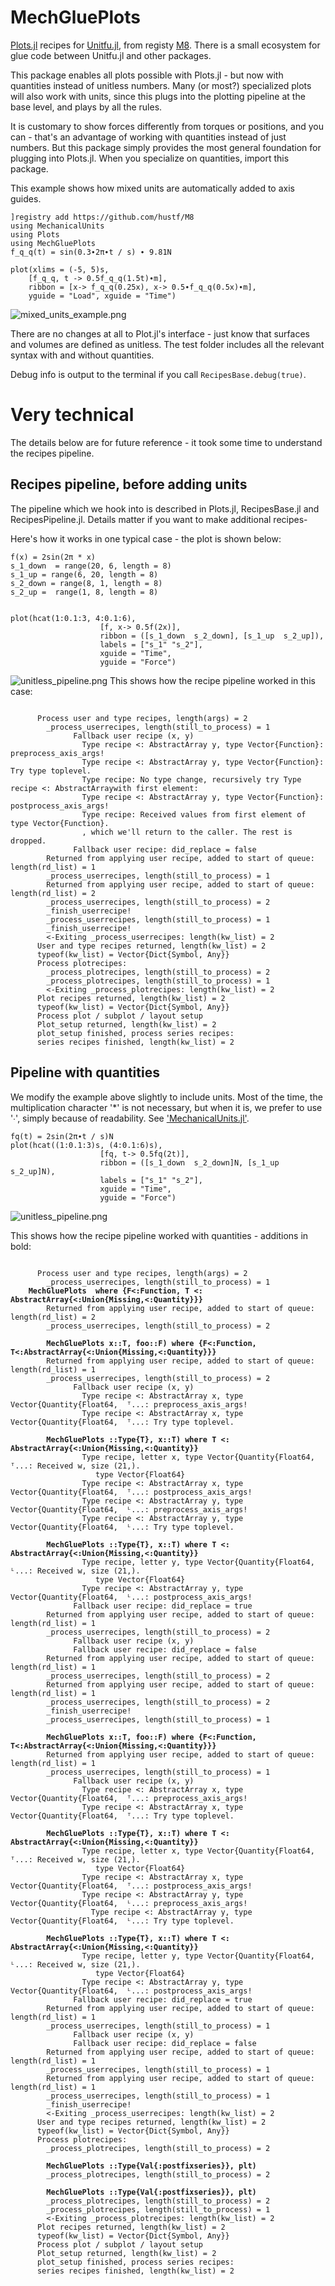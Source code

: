 # MechGluePlots
[Plots.jl]() recipes for [Unitfu.jl](https://github.com/hustf/Unitfu.jl), from registy [M8](https://github.com/hustf/M8). There is a small ecosystem for glue code between Unitfu.jl and other packages.

This package enables all plots possible with Plots.jl - but now with quantities instead of unitless numbers. Many (or most?) specialized plots will also work with units, since this plugs into the plotting pipeline at the base level, and plays by all the rules.

It is customary to show forces differently from torques or positions, and you can - that's an advantage of working with quantities instead of just numbers. But this package simply provides the most general foundation for plugging into Plots.jl. When you specialize on quantities, import this package.

This example shows how mixed units are automatically added to axis guides. 
```
]registry add https://github.com/hustf/M8
using MechanicalUnits
using Plots
using MechGluePlots
f_q_q(t) = sin(0.3∙2π∙t / s) ∙ 9.81N

plot(xlims = (-5, 5)s, 
    [f_q_q, t -> 0.5f_q_q(1.5t)∙m],
    ribbon = [x-> f_q_q(0.25x), x-> 0.5∙f_q_q(0.5x)∙m],
    yguide = "Load", xguide = "Time")
```
![mixed_units_example.png](/images/mixed_units_example.png)

There are no changes at all to Plot.jl's interface - just know that surfaces and volumes are defined as unitless. The test folder includes all the relevant syntax with and without quantities.

Debug info is output to the terminal if you call `RecipesBase.debug(true)`.

# Very technical
The details below are for future reference - it took some time to understand the recipes pipeline.

## Recipes pipeline, before adding units
The pipeline which we hook into is described in Plots.jl, RecipesBase.jl and RecipesPipeline.jl.
Details matter if you want to make additional recipes-

Here's how it works in one typical case - the plot is shown below:
```
f(x) = 2sin(2π * x)
s_1_down  = range(20, 6, length = 8)
s_1_up = range(6, 20, length = 8)
s_2_down = range(8, 1, length = 8)
s_2_up =  range(1, 8, length = 8)


plot(hcat(1:0.1:3, 4:0.1:6),
                    [f, x-> 0.5f(2x)],
                    ribbon = ([s_1_down  s_2_down], [s_1_up  s_2_up]),
                    labels = ["s_1" "s_2"],
                    xguide = "Time",
                    yguide = "Force")
```
![unitless_pipeline.png](/images/unitless_pipeline.png)
This shows how the recipe pipeline worked in this case:
<pre><code>
      Process user and type recipes, length(args) = 2
        _process_userrecipes, length(still_to_process) = 1
              Fallback user recipe (x, y)
                Type recipe <: AbstractArray y, type Vector{Function}: preprocess_axis_args!
                Type recipe <: AbstractArray y, type Vector{Function}: Try type toplevel.
                Type recipe: No type change, recursively try Type recipe <: AbstractArraywith first element:
                Type recipe <: AbstractArray y, type Vector{Function}: postprocess_axis_args!
                Type recipe: Received values from first element of type Vector{Function}. 
                , which we'll return to the caller. The rest is dropped.
              Fallback user recipe: did_replace = false
        Returned from applying user recipe, added to start of queue: length(rd_list) = 1
        _process_userrecipes, length(still_to_process) = 1
        Returned from applying user recipe, added to start of queue: length(rd_list) = 2
        _process_userrecipes, length(still_to_process) = 2
        _finish_userrecipe!
        _process_userrecipes, length(still_to_process) = 1
        _finish_userrecipe!
        <-Exiting _process_userrecipes: length(kw_list) = 2
      User and type recipes returned, length(kw_list) = 2
      typeof(kw_list) = Vector{Dict{Symbol, Any}}
      Process plotrecipes:
        _process_plotrecipes, length(still_to_process) = 2
        _process_plotrecipes, length(still_to_process) = 1
        <-Exiting _process_plotrecipes: length(kw_list) = 2
      Plot recipes returned, length(kw_list) = 2
      typeof(kw_list) = Vector{Dict{Symbol, Any}}
      Process plot / subplot / layout setup
      Plot_setup returned, length(kw_list) = 2
      plot_setup finished, process series recipes:
      series recipes finished, length(kw_list) = 2
</code></pre>

## Pipeline with quantities
We modify the example above slightly to include units. Most of the time, the multiplication character '*' is not necessary, but when it is, we prefer to use '∙', simply because of readability. See ['MechanicalUnits.jl'](https://github.com/hustf/MechanicalUnits.jl).
```
fq(t) = 2sin(2π∙t / s)N
plot(hcat((1:0.1:3)s, (4:0.1:6)s),
                    [fq, t-> 0.5fq(2t)],
                    ribbon = ([s_1_down  s_2_down]N, [s_1_up  s_2_up]N),
                    labels = ["s_1" "s_2"],
                    xguide = "Time",
                    yguide = "Force")
```
![unitless_pipeline.png](/images/quantities_pipeline.png)

This shows how the recipe pipeline worked with quantities - additions in bold:
<pre><code>
      Process user and type recipes, length(args) = 2
        _process_userrecipes, length(still_to_process) = 1
    <b>MechGluePlots  where {F<:Function, T <: AbstractArray{<:Union{Missing,<:Quantity}}}</b>
        Returned from applying user recipe, added to start of queue: length(rd_list) = 2
        _process_userrecipes, length(still_to_process) = 2

        <b>MechGluePlots x::T, foo::F) where {F<:Function, T<:AbstractArray{<:Union{Missing,<:Quantity}}}</b>
        Returned from applying user recipe, added to start of queue: length(rd_list) = 1
        _process_userrecipes, length(still_to_process) = 2
              Fallback user recipe (x, y)
                Type recipe <: AbstractArray x, type Vector{Quantity{Float64,  ᵀ...: preprocess_axis_args!
                Type recipe <: AbstractArray x, type Vector{Quantity{Float64,  ᵀ...: Try type toplevel.

        <b>MechGluePlots ::Type{T}, x::T) where T <: AbstractArray{<:Union{Missing,<:Quantity}}</b>
                Type recipe, letter x, type Vector{Quantity{Float64,  ᵀ...: Received w, size (21,).
                   type Vector{Float64}
                Type recipe <: AbstractArray x, type Vector{Quantity{Float64,  ᵀ...: postprocess_axis_args!
                Type recipe <: AbstractArray y, type Vector{Quantity{Float64,  ᴸ...: preprocess_axis_args!
                Type recipe <: AbstractArray y, type Vector{Quantity{Float64,  ᴸ...: Try type toplevel.

        <b>MechGluePlots ::Type{T}, x::T) where T <: AbstractArray{<:Union{Missing,<:Quantity}}</b>   
                Type recipe, letter y, type Vector{Quantity{Float64,  ᴸ...: Received w, size (21,).
                   type Vector{Float64}
                Type recipe <: AbstractArray y, type Vector{Quantity{Float64,  ᴸ...: postprocess_axis_args!
              Fallback user recipe: did_replace = true
        Returned from applying user recipe, added to start of queue: length(rd_list) = 1
        _process_userrecipes, length(still_to_process) = 2
              Fallback user recipe (x, y)
              Fallback user recipe: did_replace = false
        Returned from applying user recipe, added to start of queue: length(rd_list) = 1
        _process_userrecipes, length(still_to_process) = 2
        Returned from applying user recipe, added to start of queue: length(rd_list) = 1
        _process_userrecipes, length(still_to_process) = 2
        _finish_userrecipe!
        _process_userrecipes, length(still_to_process) = 1

        <b>MechGluePlots x::T, foo::F) where {F<:Function, T<:AbstractArray{<:Union{Missing,<:Quantity}}}</b>
        Returned from applying user recipe, added to start of queue: length(rd_list) = 1
        _process_userrecipes, length(still_to_process) = 1
              Fallback user recipe (x, y)
                Type recipe <: AbstractArray x, type Vector{Quantity{Float64,  ᵀ...: preprocess_axis_args!
                Type recipe <: AbstractArray x, type Vector{Quantity{Float64,  ᵀ...: Try type toplevel.

        <b>MechGluePlots ::Type{T}, x::T) where T <: AbstractArray{<:Union{Missing,<:Quantity}}</b>   
                Type recipe, letter x, type Vector{Quantity{Float64,  ᵀ...: Received w, size (21,).
                   type Vector{Float64}
                Type recipe <: AbstractArray x, type Vector{Quantity{Float64,  ᵀ...: postprocess_axis_args!
                Type recipe <: AbstractArray y, type Vector{Quantity{Float64,  ᴸ...: preprocess_axis_args!
                  Type recipe <: AbstractArray y, type Vector{Quantity{Float64,  ᴸ...: Try type toplevel.

        <b>MechGluePlots ::Type{T}, x::T) where T <: AbstractArray{<:Union{Missing,<:Quantity}}</b>   
                Type recipe, letter y, type Vector{Quantity{Float64,  ᴸ...: Received w, size (21,).
                   type Vector{Float64}
                Type recipe <: AbstractArray y, type Vector{Quantity{Float64,  ᴸ...: postprocess_axis_args!
              Fallback user recipe: did_replace = true
        Returned from applying user recipe, added to start of queue: length(rd_list) = 1
        _process_userrecipes, length(still_to_process) = 1
              Fallback user recipe (x, y)
              Fallback user recipe: did_replace = false
        Returned from applying user recipe, added to start of queue: length(rd_list) = 1
        _process_userrecipes, length(still_to_process) = 1
        Returned from applying user recipe, added to start of queue: length(rd_list) = 1
        _process_userrecipes, length(still_to_process) = 1
        _finish_userrecipe!
        <-Exiting _process_userrecipes: length(kw_list) = 2
      User and type recipes returned, length(kw_list) = 2
      typeof(kw_list) = Vector{Dict{Symbol, Any}}
      Process plotrecipes:
        _process_plotrecipes, length(still_to_process) = 2

        <b>MechGluePlots ::Type{Val{:postfixseries}}, plt)</b>
        _process_plotrecipes, length(still_to_process) = 2

        <b>MechGluePlots ::Type{Val{:postfixseries}}, plt)</b>
        _process_plotrecipes, length(still_to_process) = 2
        _process_plotrecipes, length(still_to_process) = 1
        <-Exiting _process_plotrecipes: length(kw_list) = 2
      Plot recipes returned, length(kw_list) = 2
      typeof(kw_list) = Vector{Dict{Symbol, Any}}
      Process plot / subplot / layout setup
      Plot_setup returned, length(kw_list) = 2
      plot_setup finished, process series recipes:
      series recipes finished, length(kw_list) = 2
</code></pre>
